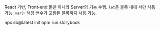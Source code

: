 React 기반, Front-end 뿐만 아니라 Server의 기능 수행.
`let`은 블록 내에 서만 사용 가능.
`var`는 해당 변수가 포함된 블록까지 사용 가능.

npx sb@latest init
npm run storybook